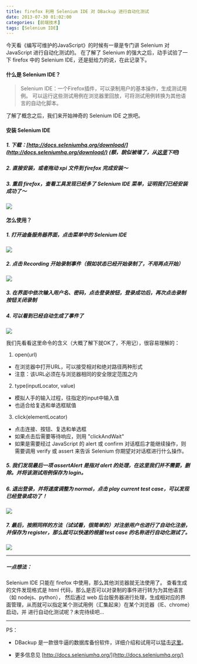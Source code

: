 ```yaml
---
title: firefox 利用 Selenium IDE 对 DBackup 进行自动化测试
date: 2013-07-30 01:02:00
categories: [前端技术]
tags: [Selenium IDE]
---
```


今天看《编写可维护的JavaScript》的时候有一章是专门讲 Selenium 对 JavaScript 进行自动化测试的。
在了解了 Selenium 的强大之后，动手试验了一下 firefox 中的 Selenium IDE，还是挺给力的说，在此记录下。

#### 什么是 Selenium IDE？

> Selenium IDE：一个Firefox插件，可以录制用户的基本操作，生成测试用例。
> 可以运行这些测试用例在浏览器里回放，可将测试用例转换为其他语言的自动化脚本。

了解了概念之后，我们来开始神奇的 Selenium IDE 之旅吧。

#### 安装 Selenium IDE

##### 1. 下载：[http://docs.seleniumhq.org/download/](http://docs.seleniumhq.org/download/) (额，貌似被墙了，从[这里](/2013/07/30/selenium-ide-2.2.0.xpi)下吧)
##### 2. 直接安装，或者拖动 xpi 文件到 firefox 完成安装～
##### 3. 重启 firefox，查看工具发现已经多了 Selenium IDE 菜单，证明我们已经安装成功了～
![](/2013/07/30/1.png)

#### 怎么使用？

##### 1. 打开迪备服务器界面，点击菜单中的 Selenium IDE
![](/2013/07/30/2.png)

##### 2. 点击 Recording 开始录制事件（假如状态已经开始录制了，不用再点开始）
![](/2013/07/30/3.png)

##### 3. 在界面中依次输入用户名、密码，点击登录按钮，登录成功后，再次点击录制按钮关闭录制

##### 4. 可以看到已经自动生成了事件了
![](/2013/07/30/4.png)

我们先看看这里命令的含义（大概了解下就OK了，不用记），很容易理解的：

1) open(url)
- 在浏览器中打开URL，可以接受相对和绝对路径两种形式
- 注意：该URL必须在与浏览器相同的安全限定范围之内

2) type(inputLocator, value)
- 模拟人手的输入过程，往指定的input中输入值
- 也适合给复选和单选框赋值

3) click(elementLocator)
- 点击连接、按钮、复选和单选框
- 如果点击后需要等待响应，则用 "clickAndWait"
- 如果是需要经过 JavaScript 的 alert 或 confirm 对话框后才能继续操作，则需要调用 verify 或 assert 来告诉 Selenium 你期望对对话框进行什么操作。

##### 5. 我们发现最后一项 assertAlert 是指对 alert 的处理，在这里我们并不需要，删除。并将该测试用例保存为 login。

##### 6. 退出登录，并将速度调整为 normal，点击 play current test case，可以发现已经登录成功了！
![](/2013/07/30/5.png)

##### 7. 最后，按照同样的方法（试试看，很简单的）对注册用户也进行了自动化注册，并保存为 register，那么就可以快速的根据 test case 的名称进行自动化测试了。
![](/2013/07/30/6.png)

___

##### 一点想法：

Selenium IDE 只能在 firefox 中使用，那么其他浏览器就无法使用了。
查看生成的文件发现格式是 html 代码，那么是否可以对录制的事件进行转为为其他语言（如 nodejs、python），
然后通过 web 后台服务器进行处理，生成相对应的界面管理，从而就可以指定某个测试用例（汇集起来）在某个浏览器（IE、chrome）启动，并
进行自动化测试呢？未完待续吧...

___

PS：

* DBackup 是一款很牛逼的数据库备份软件，详细介绍和试用可以猛击[这里](http://www.scutech.com/#!c/41)。

* 更多信息见 [http://docs.seleniumhq.org/](http://docs.seleniumhq.org/)
